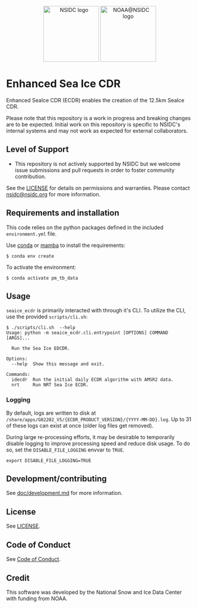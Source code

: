 <p float="left" align="center">
    <img alt="NSIDC logo" src="https://nsidc.org/themes/custom/nsidc/logo.svg" height="150" />
    <img alt="NOAA@NSIDC logo" src="https://nsidc.org/sites/default/files/images/Logo/noaa_at_nsidc.png" height="150" />
</p>

# Enhanced Sea Ice CDR

Enhanced SeaIce CDR (ECDR) enables the creation of the 12.5km SeaIce CDR.

Please note that this repository is a work in progress and breaking changes are
to be expected. Initial work on this repository is specific to NSIDC's internal
systems and may not work as expected for external collaborators.


## Level of Support

* This repository is not actively supported by NSIDC but we welcome issue submissions and
  pull requests in order to foster community contribution.

See the [LICENSE](GENERAL) for details on permissions and warranties. Please contact
nsidc@nsidc.org for more information.


## Requirements and installation

This code relies on the python packages defined in the included
`environment.yml` file.

Use [conda](https://docs.conda.io/en/latest/) or
[mamba](https://mamba.readthedocs.io/en/latest/index.html) to install the
requirements:

```
$ conda env create
```

To activate the environment:

```
$ conda activate pm_tb_data
```

## Usage

`seaice_ecdr` is primarily interacted with through it's CLI. To utilize the CLI,
use the provided `scripts/cli.sh`:

```
$ ./scripts/cli.sh  --help
Usage: python -m seaice_ecdr.cli.entrypoint [OPTIONS] COMMAND [ARGS]...

  Run the Sea Ice EDCDR.

Options:
  --help  Show this message and exit.

Commands:
  idecdr  Run the initial daily ECDR algorithm with AMSR2 data.
  nrt     Run NRT Sea Ice ECDR.
```

### Logging

By default, logs are written to disk at
`/share/apps/G02202_V5/{ECDR_PRODUCT_VERSION}/{YYYY-MM-DD}.log`. Up to 31 of
these logs can exist at once (older log files get removed).

During large re-processing efforts, it may be desirable to temporarily disable
logging to improve processing speed and reduce disk usage. To do so, set the
`DISABLE_FILE_LOGGING` envvar to `TRUE`.

```
export DISABLE_FILE_LOGGING=TRUE
```

## Development/contributing

See [doc/development.md](doc/development.md) for more information.

## License

See [LICENSE](LICENSE).


## Code of Conduct

See [Code of Conduct](CODE_OF_CONDUCT.md).


## Credit

This software was developed by the National Snow and Ice Data Center with
funding from NOAA.
